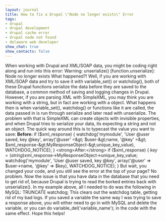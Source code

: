 ```yaml
---
layout: journal
title: How to fix a Drupal \"Node no longer exists\" Error
tags: 
- drupal
- drupal development
- drupal cache error
- drupal node not found
- delaware web developer
show_chat: true
show_contacts: false
---
```


When working with Drupal and XML/SOAP data, you might be coding right along and run into this error: Warning: unserialize() [function.unserialize]: Node no longer exists What happened?! Well, if you are working with XML/SOAP data and try to save it with variable_set() or watchdog(), both of these Drupal functions serialize the data before they are saved to the database, a common method of saving and logging changes in Drupal. However, if you are parsing XML with SimpleXML, you may think you are working with a string, but in fact are working with a object. What happens then is when variable_set(), watchdog() or functions like it are called, the data passed in is run through serialize and later read with unserialize. The problem with that is SimpleXML can create objects with invisible properties, and when Drupal tries to serialize your data, its expecting a string and not an object. The quick way around this is to typecast the value you want to save: <strong>Before:</strong> if ($xml_response) { watchdog('mymodule', 'User @user saved, key @key', array('@user' =&gt; $user-&gt;name, '@key' =&gt; $xml_response-&gt;MyResponseObject-&gt;unique_key_value), WATCHDOG_NOTICE); } <strong>After:</strong> if ($xml_response) { $key = (string)$xml_response-&gt;MyResponseObject-&gt;unique_key_value; watchdog('mymodule', 'User @user saved, key @key', array('@user' =&gt; $user-&gt;name, '@key' =&gt; $key), WATCHDOG_NOTICE); } But wait, you changed your code, and you still see the error at the top of your page? No problem. Now the issue is that you have data in the database that you need to get rid of, because Drupal is trying to read the borked entries back with unserialize(). In my example above, all I needed to do was the following in MySQL: TRUNCATE watchdog; This clears out the watchdog table, getting rid of my bad logs. If you saved a variable the same way I was trying to save a response above, you will either need to go in with MySQL and delete the variable, or you can do variable_del('variable_name'); in the code with the same effect. Hope this helps!